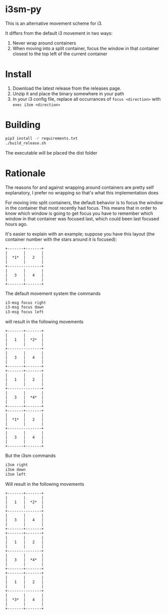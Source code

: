 # i3sm-py
This is an alternative movement scheme for i3.

It differs from the default i3 movement in two ways:
1. Never wrap around containers
2. When moving into a split container, focus the window in that container closest to the top left of the current container


# Install
1. Download the latest release from the releases page.
2. Unzip it and place the binary somewhere in your path
3. In your i3 config file, replace all occurrances of `focus <direction>` with `exec i3sm <direction>`

# Building
```bash
pip3 install -r requirements.txt
./build_release.sh
```
The executable will be placed the dist folder

# Rationale

The reasons for and against wrapping around containers are pretty self explanatory, I prefer no wrapping so that's what this
implementation does

For moving into split containers, the default behavior is to focus the window in the container that most recently had focus.
This means that in order to know which window is going to get focus you have to remember which window in that container was
focused last, which could been last focused hours ago.

It's easier to explain with an example; suppose you have this layout (the container number with the stars around it is focused):
```
+-------+-------+
|       |       |
|  *1*  |   2   |
|       |       |
+---------------+
|       |       |
|   3   |   4   |
|       |       |
+-------+-------+
```
The default movement system the commands 
```bash
i3-msg focus right
i3-msg focus down
i3-msg focus left
```
will result in the following movements

```
+-------+-------+
|       |       |
|   1   |  *2*  |
|       |       |
+---------------+
|       |       |
|   3   |   4   |
|       |       |
+-------+-------+
+-------+-------+
|       |       |
|   1   |   2   |
|       |       |
+---------------+
|       |       |
|   3   |  *4*  |
|       |       |
+-------+-------+
+-------+-------+
|       |       |
|  *1*  |   2   |
|       |       |
+---------------+
|       |       |
|   3   |   4   |
|       |       |
+-------+-------+
```
But the i3sm commands
```bash
i3sm right
i3sm down
i3sm left
```
Will result in the following movements
```
+-------+-------+
|       |       |
|   1   |  *2*  |
|       |       |
+---------------+
|       |       |
|   3   |   4   |
|       |       |
+-------+-------+
+-------+-------+
|       |       |
|   1   |   2   |
|       |       |
+---------------+
|       |       |
|   3   |  *4*  |
|       |       |
+-------+-------+
+-------+-------+
|       |       |
|   1   |   2   |
|       |       |
+---------------+
|       |       |
|  *3*  |   4   |
|       |       |
+-------+-------+
```
